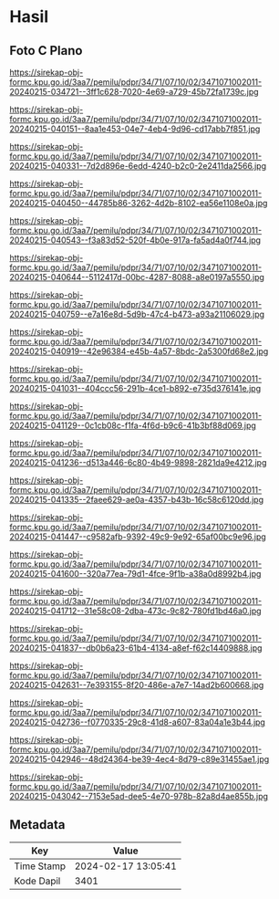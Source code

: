 # Hasil

## Foto C Plano

https://sirekap-obj-formc.kpu.go.id/3aa7/pemilu/pdpr/34/71/07/10/02/3471071002011-20240215-034721--3ff1c628-7020-4e69-a729-45b72fa1739c.jpg

https://sirekap-obj-formc.kpu.go.id/3aa7/pemilu/pdpr/34/71/07/10/02/3471071002011-20240215-040151--8aa1e453-04e7-4eb4-9d96-cd17abb7f851.jpg

https://sirekap-obj-formc.kpu.go.id/3aa7/pemilu/pdpr/34/71/07/10/02/3471071002011-20240215-040331--7d2d896e-6edd-4240-b2c0-2e2411da2566.jpg

https://sirekap-obj-formc.kpu.go.id/3aa7/pemilu/pdpr/34/71/07/10/02/3471071002011-20240215-040450--44785b86-3262-4d2b-8102-ea56e1108e0a.jpg

https://sirekap-obj-formc.kpu.go.id/3aa7/pemilu/pdpr/34/71/07/10/02/3471071002011-20240215-040543--f3a83d52-520f-4b0e-917a-fa5ad4a0f744.jpg

https://sirekap-obj-formc.kpu.go.id/3aa7/pemilu/pdpr/34/71/07/10/02/3471071002011-20240215-040644--5112417d-00bc-4287-8088-a8e0197a5550.jpg

https://sirekap-obj-formc.kpu.go.id/3aa7/pemilu/pdpr/34/71/07/10/02/3471071002011-20240215-040759--e7a16e8d-5d9b-47c4-b473-a93a21106029.jpg

https://sirekap-obj-formc.kpu.go.id/3aa7/pemilu/pdpr/34/71/07/10/02/3471071002011-20240215-040919--42e96384-e45b-4a57-8bdc-2a5300fd68e2.jpg

https://sirekap-obj-formc.kpu.go.id/3aa7/pemilu/pdpr/34/71/07/10/02/3471071002011-20240215-041031--404ccc56-291b-4ce1-b892-e735d376141e.jpg

https://sirekap-obj-formc.kpu.go.id/3aa7/pemilu/pdpr/34/71/07/10/02/3471071002011-20240215-041129--0c1cb08c-f1fa-4f6d-b9c6-41b3bf88d069.jpg

https://sirekap-obj-formc.kpu.go.id/3aa7/pemilu/pdpr/34/71/07/10/02/3471071002011-20240215-041236--d513a446-6c80-4b49-9898-2821da9e4212.jpg

https://sirekap-obj-formc.kpu.go.id/3aa7/pemilu/pdpr/34/71/07/10/02/3471071002011-20240215-041335--2faee629-ae0a-4357-b43b-16c58c6120dd.jpg

https://sirekap-obj-formc.kpu.go.id/3aa7/pemilu/pdpr/34/71/07/10/02/3471071002011-20240215-041447--c9582afb-9392-49c9-9e92-65af00bc9e96.jpg

https://sirekap-obj-formc.kpu.go.id/3aa7/pemilu/pdpr/34/71/07/10/02/3471071002011-20240215-041600--320a77ea-79d1-4fce-9f1b-a38a0d8992b4.jpg

https://sirekap-obj-formc.kpu.go.id/3aa7/pemilu/pdpr/34/71/07/10/02/3471071002011-20240215-041712--31e58c08-2dba-473c-9c82-780fd1bd46a0.jpg

https://sirekap-obj-formc.kpu.go.id/3aa7/pemilu/pdpr/34/71/07/10/02/3471071002011-20240215-041837--db0b6a23-61b4-4134-a8ef-f62c14409888.jpg

https://sirekap-obj-formc.kpu.go.id/3aa7/pemilu/pdpr/34/71/07/10/02/3471071002011-20240215-042631--7e393155-8f20-486e-a7e7-14ad2b600668.jpg

https://sirekap-obj-formc.kpu.go.id/3aa7/pemilu/pdpr/34/71/07/10/02/3471071002011-20240215-042736--f0770335-29c8-41d8-a607-83a04a1e3b44.jpg

https://sirekap-obj-formc.kpu.go.id/3aa7/pemilu/pdpr/34/71/07/10/02/3471071002011-20240215-042946--48d24364-be39-4ec4-8d79-c89e31455ae1.jpg

https://sirekap-obj-formc.kpu.go.id/3aa7/pemilu/pdpr/34/71/07/10/02/3471071002011-20240215-043042--7153e5ad-dee5-4e70-978b-82a8d4ae855b.jpg


## Metadata

| Key        | Value               |
| ---------- | ------------------- |
| Time Stamp | 2024-02-17 13:05:41 |
| Kode Dapil | 3401                |



